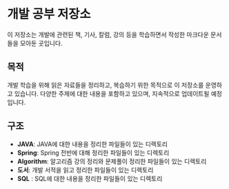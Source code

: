 # 개발 공부 저장소 
이 저장소는 개발에 관련된 책, 기사, 칼럼, 강의 등을 학습하면서 작성한 마크다운 문서들을 모아둔 곳입니다.

## 목적 
개발 학습을 위해 읽은 자료들을 정리하고, 복습하기 위한 목적으로 이 저장소를 운영하고 있습니다. 다양한 주제에 대한 내용을 포함하고 있으며, 지속적으로 업데이트될 예정입니다.

## 구조 

- **JAVA**: JAVA에 대한 내용을 정리한 파일들이 있는 디렉토리
- **Spring**: Spring 전반에 대해 정리한 파일들이 있는 디렉토리
- **Algorithm**: 알고리즘 강의 정리와 문제풀이 정리한 파일들이 있는 디렉토리
- **도서**: 개발 서적을 읽고 정리한 파일들이 있는 디렉토리
- **SQL** : SQL에 대한 내용을 정리한 파일들이 있는 디렉토리


